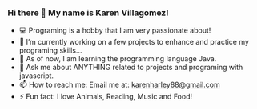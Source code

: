 ### Hi there 👋 My name is Karen Villagomez!

- 💻 Programing is a hobby that I am very passionate about!
- 🔭 I’m currently working on a few projects to enhance and practice my programing skills...
- 🌱 As of now, I am learning the programming language Java.
- 💬 Ask me about ANYTHING related to projects and programing with javascript.
- 📫 How to reach me: Email me at: karenharley88@gmail.com
- ⚡ Fun fact: I love Animals, Reading, Music and Food!

<!--
**KarenHarley/KarenHarley** is a ✨ _special_ ✨ repository because its `README.md` (this file) appears on your GitHub profile.

Here are some ideas to get you started:

- 🔭 I’m currently working on ...
- 🌱 I’m currently learning ...
- 👯 I’m looking to collaborate on ...
- 🤔 I’m looking for help with ...
- 💬 Ask me about ...
- 📫 How to reach me: ...
- 😄 Pronouns: ...
- ⚡ Fun fact: ...
-->
